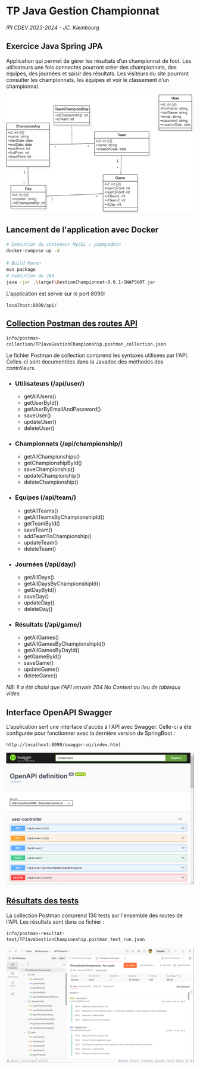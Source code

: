 # TP Java Gestion Championnat

_IPI CDEV 2023-2024 - JC. Kleinbourg_

## Exercice Java Spring JPA

Application qui permet de gérer les résultats d’un championnat de foot. Les utilisateurs une fois connectés pourront créer des championnats, des équipes, des journées et saisir des résultats. Les visiteurs du site pourront consulter les championnats, les équipes et voir le classement d’un championnat.

![schéma de base de donnée](/info/schema.png)

## Lancement de l'application avec Docker

```Bash
# Exécution du conteneur MySQL / phpmyadmin
docker-compose up -d

# Build Maven
mvn package
# Exécution du JAR
java -jar .\target\GestionChampionnat-0.0.1-SNAPSHOT.jar
```

L'application est servie sur le port 8090:
```
localhost:8090/api/
```


## [Collection Postman des routes API](info/postman-collection/TPJavaGestionChampionship.postman_collection.json)
```
info/postman-collection/TPJavaGestionChampionship.postman_collection.json
```

Le fichier Postman de collection comprend les syntaxes utilisées par l'API. Celles-ci sont documentées dans la Javadoc des méthodes des contrôleurs.

- ### Utilisateurs (/api/user/)
  - getAllUsers()
  - getUserById()
  - getUserByEmailAndPassword()
  - saveUser()
  - updateUser()
  - deleteUser()
- ### Championnats (/api/championship/)
  - getAllChampionships()
  - getChampionshipById()
  - saveChampionship()
  - updateChampionship()
  - deleteChampionship()
- ### Équipes (/api/team/)
  - getAllTeams()
  - getAllTeamsByChampionshipId()
  - getTeamById()
  - saveTeam()
  - addTeamToChampionship()
  - updateTeam()
  - deleteTeam()
- ### Journées (/api/day/)
  - getAllDays()
  - getAllDaysByChampionshipId()
  - getDayById()
  - saveDay()
  - updateDay()
  - deleteDay()
- ### Résultats (/api/game/)
  - getAllGames()
  - getAllGamesByChampionshipId()
  - getAllGamesByDayId()
  - getGameById()
  - saveGame()
  - updateGame()
  - deleteGame()

_NB: Il a été choisi que l'API renvoie 204 No Content au lieu de tableaux vides._

## Interface OpenAPI Swagger

L'application sert une interface d'accès à l'API avec Swagger. Celle-ci a été configurée pour fonctionner avec la dernière version de SpringBoot :

```
http://localhost:8090/swagger-ui/index.html
```

![Screenshot de Swagger](info/swagger-screenshot.png)


## [Résultats des tests](info/postman-resultat-test/TPJavaGestionChampionship.postman_test_run.json)

La collection Postman comprend 136 tests sur l'ensemble des routes de l'API. Les résultats sont dans ce fichier :

```
info/postman-resultat-test/TPJavaGestionChampionship.postman_test_run.json
```

![Screenshot de Postman](info/postman-screenshot.png)
